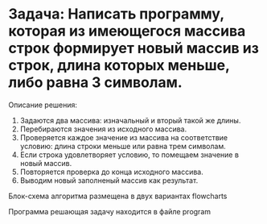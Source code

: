 # Задача: Написать программу, которая из имеющегося массива строк формирует новый массив из строк, длина которых меньше, либо равна 3 символам.

Описание решения:

1. Задаются два массива: изначальный и вторый такой же длины.
2. Перебираются значения из исходного массива.
3. Проверяется каждое значение из массива на соответствие условию: длина строки меньше или равна трем символам.
4. Если строка удовлетворяет условию, то помещаем значение в новый массив.
5. Повторяется проверка до конца исходного массива.
6. Выводим новый заполненый массив как результат.

Блок-схема алгоритма размещена в двух вариантах flowcharts

Программа решающая задачу находится в файле program
